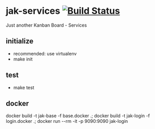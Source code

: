 # jak-services [![Build Status](https://travis-ci.org/reneleban/jak-services.svg?branch=master)](https://travis-ci.org/reneleban/jak-services)
Just another Kanban Board - Services

## initialize

* recommended: use virtualenv
* make init

## test

* make test

## docker 

docker build -t jak-base -f base.docker .;
docker build -t jak-login -f login.docker .;
docker run --rm -it -p 9090:9090 jak-login
